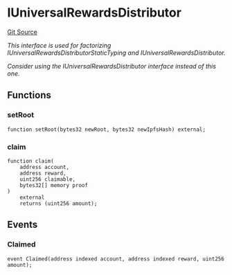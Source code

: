 # IUniversalRewardsDistributor
[Git Source](https://github.com/OasisDEX/summer-earn-protocol/blob/f5de2d90d66614e7bd59fd42a9d06b870fe474cd/src/interfaces/morpho/IUniversalRewardsDistributor.sol)

*This interface is used for factorizing IUniversalRewardsDistributorStaticTyping and
IUniversalRewardsDistributor.*

*Consider using the IUniversalRewardsDistributor interface instead of this one.*


## Functions
### setRoot


```solidity
function setRoot(bytes32 newRoot, bytes32 newIpfsHash) external;
```

### claim


```solidity
function claim(
    address account,
    address reward,
    uint256 claimable,
    bytes32[] memory proof
)
    external
    returns (uint256 amount);
```

## Events
### Claimed

```solidity
event Claimed(address indexed account, address indexed reward, uint256 amount);
```

